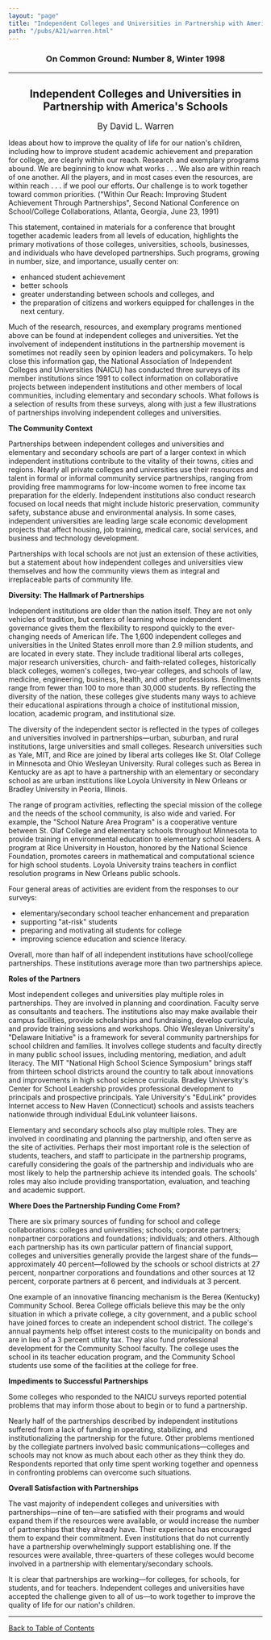 ```yaml
---
layout: "page"
title: "Independent Colleges and Universities in Partnership with America's Schools"
path: "/pubs/A21/warren.html"
---
```

<main>
<h3 align="CENTER">On Common Ground: Number 8, Winter 1998</h3>
<hr/>
<h2 align="CENTER">Independent Colleges and Universities in Partnership with America's Schools</h2>
<p align="CENTER"><big>By David L. Warren</big></p>
<p>Ideas about how to improve the quality of life for our nation's children, including how to improve student academic achievement and preparation for college, are clearly within our reach.  Research and exemplary programs abound.  We are beginning to know what works . . .  We also are within reach of one another.  All the players, and in most cases even the resources, are within reach . . . if we pool our efforts.  Our challenge is to work together toward common priorities.  ("Within Our Reach: Improving Student Achievement Through Partnerships", Second National Conference on School/College Collaborations, Atlanta, Georgia, June 23, 1991)</p>
<p>This statement, contained in materials for a conference that brought together academic leaders from all levels of education, highlights the primary motivations of those colleges, universities, schools, businesses, and individuals who have developed partnerships.  Such programs, growing in number, size, and importance, usually center on:</p>
<ul>
<li>enhanced student achievement</li>
<li>better schools</li>
<li>greater understanding between schools and colleges, and</li>
<li>the preparation of citizens and workers equipped for challenges in the next century.</li>
</ul>
<p>Much of the research, resources, and exemplary programs mentioned above can be found at independent colleges and universities.  Yet the involvement of independent institutions in the partnership movement is sometimes not readily seen by opinion leaders and policymakers.  To help close this information gap, the National Association of Independent Colleges and Universities (NAICU) has conducted three surveys of its member institutions since 1991 to collect information on collaborative projects between independent institutions and other members of local communities, including elementary and secondary schools.  What follows is a selection of results from these surveys, along with just a few illustrations of partnerships involving independent colleges and universities.</p>
<p><b>The Community Context</b></p>
<p>Partnerships between independent colleges and universities and elementary and secondary schools are part of a larger context in which independent institutions contribute to the vitality of their towns, cities and regions.  Nearly all private colleges and universities use their resources and talent in formal or informal community service partnerships, ranging from providing free mammograms for low-income women to free income tax preparation for the elderly.  Independent institutions also conduct research focused on local needs that might include historic preservation, community safety, substance abuse and environmental analysis.  In some cases, independent universities are leading large scale economic development projects that affect housing, job training, medical care, social services, and business and technology development.</p>
<p>Partnerships with local schools are not just an extension of these activities, but a statement about how independent colleges and universities view themselves and how the community views them as integral and irreplaceable parts of community life.</p>
<p><b>Diversity:  The Hallmark of Partnerships</b></p>
<p>Independent institutions are older than the nation itself.  They are not only vehicles of tradition, but centers of learning whose independent governance gives them the flexibility to respond quickly to the ever-changing needs of American life.  The 1,600 independent colleges and universities in the United States enroll more than 2.9 million students, and are located in every state.  They include traditional liberal arts colleges, major research universities, church- and faith-related colleges, historically black colleges, women's colleges, two-year colleges, and schools of law, medicine, engineering, business, health, and other professions.  Enrollments range from fewer than 100 to more than 30,000 students.  By reflecting the diversity of the nation, these colleges give students many ways to achieve their educational aspirations through a choice of institutional mission, location, academic program, and institutional size.</p>
<p>The diversity of the independent sector is reflected in the types of colleges and universities involved in partnerships—urban, suburban, and rural institutions,  large universities and small colleges.  Research universities such as Yale, MIT, and Rice are joined by liberal arts colleges like St. Olaf College in Minnesota and Ohio Wesleyan University.  Rural colleges such as Berea in Kentucky are as apt to have a partnership with an elementary or secondary school as are urban institutions like Loyola University in New Orleans or Bradley University in Peoria, Illinois.</p>
<p>The range of program activities, reflecting the special mission of the college and the needs of the school community, is also wide and varied.  For example, the "School Nature Area Program" is a cooperative venture between St. Olaf College and elementary schools throughout Minnesota to provide training in environmental education to elementary school leaders.  A program at Rice University in Houston, honored by the National Science Foundation, promotes careers in mathematical and computational science for high school students.  Loyola University trains teachers in conflict resolution programs in New Orleans public schools.</p>
<p>Four general areas of activities are evident from the responses to our surveys:</p>
<ul>
<li>elementary/secondary school teacher enhancement and preparation</li>
<li>supporting "at-risk" students</li>
<li>preparing and motivating all students for college</li>
<li>improving science education and science literacy.</li>
</ul>
<p>Overall, more than half of all independent institutions have school/college partnerships.  These institutions average more than two partnerships apiece.</p>
<p><b>Roles of the Partners</b></p>
<p>Most independent colleges and universities play multiple roles in partnerships.  They are involved in planning and coordination.  Faculty serve as consultants and teachers.  The institutions also may make available their campus facilities, provide scholarships and fundraising, develop curricula, and provide training sessions and workshops.  Ohio Wesleyan University's "Delaware Initiative" is a framework for several community partnerships for school children and families.  It involves college students and faculty directly in many public school issues, including mentoring, mediation, and adult literacy.  The MIT "National High School Science Symposium" brings staff from thirteen school districts around the country to talk about innovations and improvements in high school science curricula.  Bradley University's Center for School Leadership provides professional development to principals and prospective principals.  Yale University's "EduLink" provides Internet access to New Haven (Connecticut) schools and assists teachers nationwide through individual EduLink volunteer liaisons.</p>
<p>Elementary and secondary schools also play multiple roles.  They are involved in coordinating and planning the partnership, and often serve as the site of activities.  Perhaps their most important role is the selection of students, teachers, and staff to participate in the partnership programs, carefully considering the goals of the partnership and individuals who are most likely to help the partnership achieve its intended goals.  The schools' roles may also include providing transportation, evaluation, and teaching and academic support.</p>
<p><b>Where Does the Partnership Funding Come From?</b></p>
<p>There are six primary sources of funding for school and college collaborations:  colleges and universities; schools; corporate partners; nonpartner corporations and foundations; individuals; and others.  Although each partnership has its own particular pattern of financial support, colleges and universities generally provide the largest share of the funds—approximately 40 percent—followed by the schools or school districts at 27 percent, nonpartner corporations and foundations and other sources at 12 percent, corporate partners at 6 percent, and individuals at 3 percent.</p>
<p>One example of an innovative financing mechanism is the Berea (Kentucky) Community School.  Berea College officials believe this may be the only situation in which a private college, a city government, and a public school have joined forces to create an independent school district.  The college's annual payments help offset interest costs to the municipality on bonds and are in lieu of a 3 percent utility tax.  They also fund professional development for the Community School faculty.  The college uses the school in its teacher education program, and the Community School students use some of the facilities at the college for free.</p>
<p><b>Impediments to Successful Partnerships</b></p>
<p>Some colleges who responded to the NAICU surveys reported potential problems that may inform those about to begin or to fund a partnership.</p>
<p>Nearly half of the partnerships described by independent institutions suffered from a lack of funding in operating, stabilizing, and institutionalizing the partnership for the future.  Other problems mentioned by the collegiate partners involved basic communications—colleges and schools may not know as much about each other as they think they do.  Respondents reported that only time spent working together and openness in confronting problems can overcome such situations.</p>
<p><b>Overall Satisfaction with Partnerships</b></p>
<p>The vast majority of independent colleges and universities with partnerships—nine of ten—are satisfied with their programs and would expand them if the resources were available, or would increase the number of partnerships that they already have.  Their experience has encouraged them to expand their commitment.  Even institutions that do not currently have a partnership overwhelmingly support establishing one.  If the resources were available, three-quarters of these colleges would become involved in a partnership with elementary/secondary schools.</p>
<p>It is clear that partnerships are working—for colleges, for schools, for students, and for teachers.  Independent colleges and universities have accepted the challenge given to all of us—to work together to improve the quality of life for our nation's children.  </p>
<hr/>
<p><a href=".\">Back to Table of Contents</a></p>
</main>